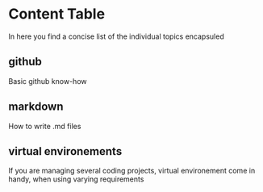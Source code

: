 # Content Table
In here you find a concise list of the individual topics encapsuled

## github
Basic github know-how

## markdown
How to write .md files

## virtual environements
If you are managing several coding projects, virtual environement come in handy, when using varying requirements

